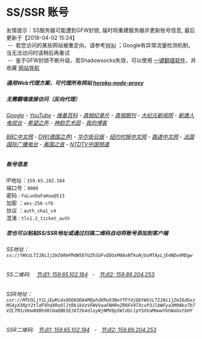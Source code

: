 # SS/SSR 账号 

友情提示：SS服务器可能遭到GFW封锁, 届时将重建服务器并更新账号信息, 最后更新于【2018-04-02 15:24】
<br/>&nbsp;--&nbsp; 若您访问的某些网站被重定向，请参考[Wiki](https://github.com/gfw-breaker/ssr-accounts/wiki) ；Google有异常流量检测机制，当无法访问时请稍后再重试
<br/>&nbsp;--&nbsp; 鉴于GFW封锁不断升级，若Shadowsocks失效，可以使用 [一键翻墙软件](http://144.202.110.140:10000/fgate/)，并收藏 [网站导航](https://github.com/gfw-breaker/open-proxy/blob/master/README.md) 

##### 通用Web代理方案，可代理所有网站 [heroku-node-proxy](https://github.com/gfw-breaker/heroku-node-proxy#--end--) 

#####  无需翻墙直接访问（反向代理）
######  [Google](http://144.202.16.38:8888/search?q=425事件) - [YouTube](http://144.202.16.38:8700/results?search_query=425事件) - [维基百科](http://144.202.16.38:8100/wiki/喬高-麥塔斯調查報告) - [真相纪录片](http://144.202.16.38:10080/videos) - [真相期刊](http://144.202.16.38:8300/display.aspx?category_id=3&zhuanti_id=2) - [大纪元新闻网](http://144.202.16.38:10080) - [新唐人电视台](http://144.202.16.38:8000) - [希望之声](http://144.202.16.38:8200) - [神韵艺术团](http://144.202.16.38:8000/xtr/gb/prog673.html) - [我的博客](http://144.202.16.38:10000/)<br/> <br/> [BBC中文网](http://144.202.16.38:9100/zhongwen) - [DW(德国之声)](http://144.202.16.38:9200/zh/在线报导/s-9058?&zhongwen=simp) - [华尔街日报](http://144.202.16.38:9300) - [纽约时报中文网](http://144.202.16.38:9400) - [路透中文网](http://144.202.16.38:9500/) - [法国国际广播电台](http://144.202.16.38:9600/) - [美国之音](http://144.202.16.38:9700/) - [NTDTV中国频道](http://144.202.16.38:10080/videos/tv.html)


##### 账号信息
IP地址：`159.65.102.184`  
端口号：`8080`  
密码  : `FaLunDaFaHao@513`  
加密  ：`aes-256-cfb`  
协议  ：`auth_sha1_v4`  
混淆  : `tls1.2_ticket_auth`  

##### 您也可以粘贴SS/SSR地址或通过扫描二维码自动将账号添加到客户端

######  SS地址： `ss://YWVzLTI1Ni1jZmI6RmFMdW5EYUZhSGFvQDUxM0AxNTkuNjUuMTAyLjE4NDo4MDgw`   
######  SS二维码: &nbsp;&nbsp; <a href="http://159.65.102.184/info/ss.html" target="_blank">节点1: 159.65.102.184</a> &nbsp;&nbsp;-&nbsp;&nbsp; <a href="http://159.89.204.253/info/ss.html" target="_blank">节点2: 159.89.204.253</a>

######  SSR地址： `ssr://MTU5LjY1LjEwMi4xODQ6ODA4MDphdXRoX3NoYTFfdjQ6YWVzLTI1Ni1jZmI6dGxzMS4yX3RpY2tldF9hdXRoOlJtRk1kVzVFWVVaaFNHRnZRRFV4TXcvP3JlbWFya3M9NkxTbTVZLTM1cHUwNXBhd0lHaDBkSEJ6T2k4dloyWjNMV0p5WldGclpYSXVaMmwwYUhWaUxtbHY`     
######  SSR二维码: &nbsp;&nbsp;<a href="http://159.65.102.184/info/ssr.html" target="_blank">节点1: 159.65.102.184</a> &nbsp;&nbsp;-&nbsp;&nbsp; <a href="http://159.89.204.253/info/ssr.html" target="_blank">节点2: 159.89.204.253</a>


